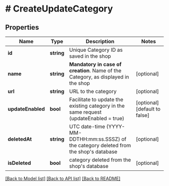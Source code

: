 # # CreateUpdateCategory

## Properties

Name | Type | Description | Notes
------------ | ------------- | ------------- | -------------
**id** | **string** | Unique Category ID as saved in the shop |
**name** | **string** | **Mandatory in case of creation**. Name of the Category, as displayed in the shop | [optional]
**url** | **string** | URL to the category | [optional]
**updateEnabled** | **bool** | Facilitate to update the existing category in the same request (updateEnabled &#x3D; true) | [optional] [default to false]
**deletedAt** | **string** | UTC date-time (YYYY-MM-DDTHH:mm:ss.SSSZ) of the category deleted from the shop&#39;s database | [optional]
**isDeleted** | **bool** | category deleted from the shop&#39;s database | [optional]

[[Back to Model list]](../../README.md#models) [[Back to API list]](../../README.md#endpoints) [[Back to README]](../../README.md)

